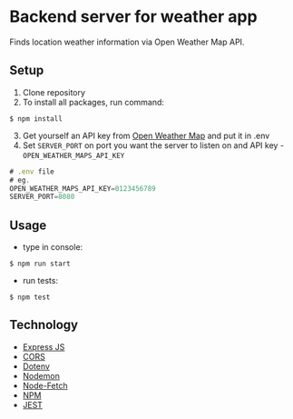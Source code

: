 # Backend server for weather app

Finds location weather information via Open Weather Map API.

## Setup

1. Clone repository
2. To install all packages, run command:
 
```$ npm install```

3. Get yourself an API key from [Open Weather Map](https://openweathermap.org/) and put it in .env
4. Set `SERVER_PORT` on port you want the server to listen on and API key - `OPEN_WEATHER_MAPS_API_KEY`

```js
# .env file
# eg.
OPEN_WEATHER_MAPS_API_KEY=0123456789
SERVER_PORT=8080
```

## Usage

- type in console:

```$ npm run start```

- run tests:

```$ npm test```

## Technology

- [Express JS](https://expressjs.com/)
- [CORS](https://www.npmjs.com/package/cors)
- [Dotenv](https://www.npmjs.com/package/dotenv)
- [Nodemon](https://www.npmjs.com/package/nodemon)
- [Node-Fetch](https://www.npmjs.com/package/node-fetch)
- [NPM](https://www.npmjs.com/)
- [JEST](https://jestjs.io/)
